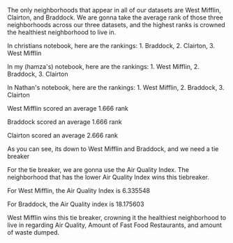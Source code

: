 The only neighborhoods that appear in all of our datasets are West Mifflin, Clairton, and Braddock.
We are gonna take the average rank of those three neighborhoods across our three datasets, and the highest ranks is crowned the healthiest neighborhood to live in.

In christians notebook, here are the rankings: 1. Braddock, 2. Clairton, 3. West Mifflin

In my (hamza's) notebook, here are the rankings: 1. West Mifflin, 2. Braddock, 3. Clairton

In Nathan's notebook, here are the rankings: 1. West Mifflin, 2. Braddock, 3. Clairton


West Mifflin scored an average 1.666 rank 

Braddock scored an average 1.666 rank

Clairton scored an average 2.666 rank

As you can see, its down to West Mifflin and Braddock, and we need a tie breaker

For the tie breaker, we are gonna use the Air Quality Index. The neighborhood that has the lower Air Quality Index wins this tiebreaker.

For West Mifflin, the Air Quality Index is 6.335548

For Braddock, the Air Quality index is 18.175603

West Mifflin wins this tie breaker, crowning it the healthiest neighborhood to live in regarding Air Quality, Amount of Fast Food Restaurants, and amount of waste dumped.
